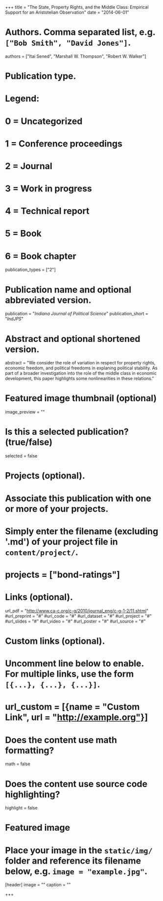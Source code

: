 +++
title = "The State, Property Rights, and the Middle Class: Empirical Support for an Aristotelian Observation"
date = "2014-06-01"

# Authors. Comma separated list, e.g. `["Bob Smith", "David Jones"]`.
authors = ["Itai Sened", "Marshall W. Thompson", "Robert W. Walker"]

# Publication type.
# Legend:
# 0 = Uncategorized
# 1 = Conference proceedings
# 2 = Journal
# 3 = Work in progress
# 4 = Technical report
# 5 = Book
# 6 = Book chapter
publication_types = ["2"]

# Publication name and optional abbreviated version.
publication = "*Indiana Journal of Political Science*"
publication_short = "*IndJPS*"

# Abstract and optional shortened version.
abstract = "We consider the role of variation in respect for property rights, economic freedom, and political freedoms in explaning political stability.  As part of a broader investigation into the role of the middle class in economic development, this paper highlights some nonlinearities in these relations."

# Featured image thumbnail (optional)
image_preview = ""

# Is this a selected publication? (true/false)
selected = false

# Projects (optional).
#   Associate this publication with one or more of your projects.
#   Simply enter the filename (excluding '.md') of your project file in `content/project/`.
# projects = ["bond-ratings"]

# Links (optional).
url_pdf = "http://www.ca-c.org/c-g/2010/journal_eng/c-g-1-2/11.shtml"
#url_preprint = "#"
#url_code = "#"
#url_dataset = "#"
#url_project = "#"
#url_slides = "#"
#url_video = "#"
#url_poster = "#"
#url_source = "#"

# Custom links (optional).
#   Uncomment line below to enable. For multiple links, use the form `[{...}, {...}, {...}]`.
# url_custom = [{name = "Custom Link", url = "http://example.org"}]

# Does the content use math formatting?
math = false

# Does the content use source code highlighting?
highlight = false

# Featured image
# Place your image in the `static/img/` folder and reference its filename below, e.g. `image = "example.jpg"`.
[header]
image = ""
caption = ""

+++
